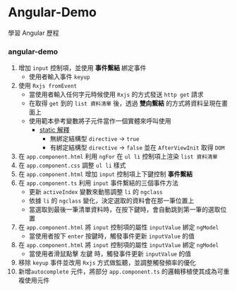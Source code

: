 # Angular-Demo
學習 Angular 歷程

### angular-demo

1. 增加 `input` 控制項，並使用 **事件繫結** 綁定事件
    - 使用者輸入事件 `keyup`
2. 使用 `Rxjs fromEvent`
    - 當使用者輸入任何字元時候使用 `Rxjs` 的方式發送 `http get` 請求
    - 在取得 `get` 到的 `list 資料清單` 後，透過 **雙向繫結** 的方式將資料呈現在畫面上
    - 使用範本參考變數將子元件當作一個實體來呼叫使用
        - [static 解釋](https://blog.kevinyang.net/2019/05/29/angular-static-viewchild/)
            - 無綁定結構型 `directive` -> `true`
            - 有綁定結構型 `directive` -> `false` 並在 `AfterViewInit` 取得 `DOM`
3. 在 `app.component.html` 利用 `ngFor` 在 `ul li` 控制項上渲染 `list 資料清單`
4. 在 `app.component.css` 調整 `ul li` 樣式
5. 在 `app.component.html` 增加 `input`  控制項上下鍵控制 **事件繫結** 
6. 在 `app.component.ts` 利用 `input` 事件繫結的三個事件方法
   - 更新 `activeIndex` 變數來動態調整 `li` 的 `ngclass`
   - 依據  `li` 的 `ngclass` 變化，決定選取的資料會在那一筆位置上
   - 當選取到最後一筆清單資料時，在按下鍵時，會自動跳到第一筆的選取位置
7. 在 `app.component.html` 將 `input` 控制項的屬性 `inputValue` 綁定 `ngModel` 
   - 當使用者按下 `enter` 按鍵時，觸發事件更新 `inputValue` 的值
8. 在 `app.component.html` 將 `input` 控制項的屬性 `inputValue` 綁定 `ngModel` 
   - 當使用者滑鼠點擊 左鍵 時，觸發事件更新 `inputValue` 的值
9.  移除 `keyup` 事件並改用 `Rxjs` 方式做監聽，並調整觸發頻率的優化
10. 新增`autocomplete` 元件，將部分 `app.component.ts` 的邏輯移植使其成為可重複使用元件
